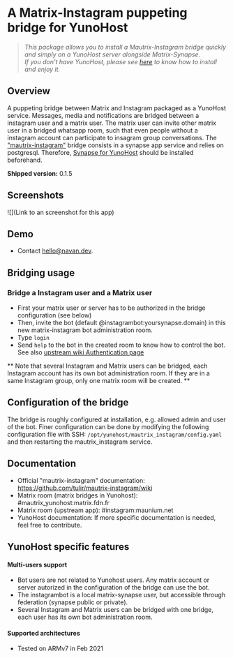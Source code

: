 # A Matrix-Instagram puppeting bridge for YunoHost

> *This package allows you to install a Mautrix-Instagram bridge quickly and simply on a YunoHost server alongside Matrix-Synapse.  
If you don't have YunoHost, please see [here](https://yunohost.org/#/install) to know how to install and enjoy it.*

## Overview
A puppeting bridge between Matrix and Instagram packaged as a YunoHost service. Messages, media and notifications are bridged between a instagram user and a matrix user. The matrix user can invite other matrix user in a bridged whatsapp room, such that even people without a instagram account can participate to insagram group conversations. The ["mautrix-instagram"](https://github.com/tulir/mautrix-instagram/wiki) bridge consists in a synapse app service and relies on postgresql. Therefore, [Synapse for YunoHost](https://github.com/YunoHost-Apps/synapse_ynh) should be installed beforehand.

**Shipped version:** 0.1.5

## Screenshots

![](Link to an screenshot for this app)

## Demo

* Contact hello@navan.dev.

## Bridging usage
### Bridge a Instagram user and a Matrix user
* First your matrix user or server has to be authorized in the bridge configuration (see below)
* Then, invite the bot (default @instagrambot:yoursynapse.domain) in this new matrix-instagram bot administration room.
* Type ``login``
* Send ``help`` to the bot in the created room to know how to control the bot.
See also [upstream wiki Authentication page](https://github.com/tulir/mautrix-instagram/wiki/Authentication)

** Note that several Instagram and Matrix users can be bridged, each Instagram account has its own bot administration room. If they are in a same Instagram group, only one matrix room will be created. **

## Configuration of the bridge

The bridge is roughly configured at installation, e.g. allowed admin and user of the bot. Finer configuration can be done by modifying the
following configuration file with SSH: 
```/opt/yunohost/mautrix_instagram/config.yaml```
and then restarting the mautrix_instagram service.

## Documentation

 * Official "mautrix-instagram" documentation: https://github.com/tulir/mautrix-instagram/wiki
 * Matrix room (matrix bridges in Yunohost): #mautrix_yunohost:matrix.fdn.fr
 * Matrix room (upstream app): #instagram:maunium.net
 * YunoHost documentation: If more specific documentation is needed, feel free to contribute.

## YunoHost specific features

#### Multi-users support

* Bot users are not related to Yunohost users. Any matrix account or server autorized in the configuration of the bridge can use the bot. 
* The instagrambot is a local matrix-synapse user, but accessible through federation (synapse public or private).
* Several Instagram and Matrix users can be bridged with one bridge, each user has its own bot administration room. 

#### Supported architectures

* Tested on ARMv7 in Feb 2021

